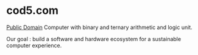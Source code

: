 cod5.com
========

[Public Domain](https://nocopyright.cod5.com) Computer
with binary and ternary arithmetic and logic unit.

Our goal : build a software and hardware ecosystem for a sustainable computer experience.
